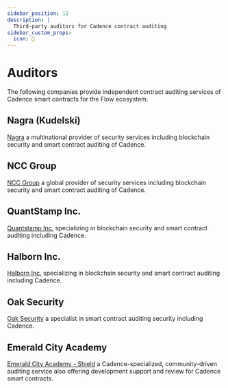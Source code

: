 ```yaml
---
sidebar_position: 12
description: |
  Third-party auditors for Cadence contract auditing
sidebar_custom_props:
  icon: 🔎
---
```


# Auditors

The following companies provide independent contract auditing services of Cadence smart contracts for the Flow ecosystem.

<div id="cards" class="cards">

## Nagra (Kudelski)

[Nagra](https://www.nagra.com/) a multinational provider of security services including blockchain security and smart contract auditing of Cadence.

## NCC Group

[NCC Group](https://www.nccgroup.com/us/) a global provider of security services including blockchain security and smart contract auditing of Cadence.

## QuantStamp Inc.

[Quantstamp Inc.](https://quantstamp.com/) specializing in blockchain security and smart contract auditing including Cadence.

## Halborn Inc.

[Halborn Inc.](https://www.halborn.com/) specializing in blockchain security and smart contract auditing including Cadence.

## Oak Security

[Oak Security](https://www.oaksecurity.io/) a specialist in smart contract auditing security including Cadence.

## Emerald City Academy

[Emerald City Academy - Shield](https://docs.ecdao.org/auditing/shield) a Cadence-specialized, community-driven auditing service also offering development support and review for Cadence smart contracts.

</div>
